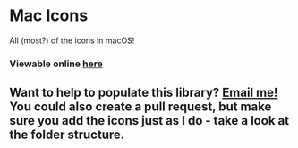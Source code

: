 # Mac Icons
All (most?) of the icons in macOS!

### Viewable online [here](https://mac-icons.itsnoahevans.co.uk)

## Want to help to populate this library? [Email me!](mailto:macicons@itsnoahevans.co.uk) You could also create a pull request, but make sure you add the icons just as I do - take a look at the folder structure.
